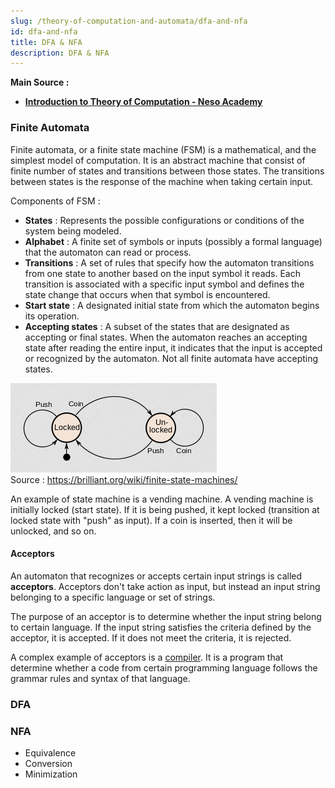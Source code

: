 ```yaml
---
slug: /theory-of-computation-and-automata/dfa-and-nfa
id: dfa-and-nfa
title: DFA & NFA
description: DFA & NFA
---
```


**Main Source :**

- **[Introduction to Theory of Computation - Neso Academy](https://youtu.be/58N2N7zJGrQ?si=ApDqs6e96kyBP1XJ)**

### Finite Automata

Finite automata, or a finite state machine (FSM) is a mathematical, and the simplest model of computation. It is an abstract machine that consist of finite number of states and transitions between those states. The transitions between states is the response of the machine when taking certain input.

Components of FSM :

- **States** : Represents the possible configurations or conditions of the system being modeled.
- **Alphabet** : A finite set of symbols or inputs (possibly a formal language) that the automaton can read or process.
- **Transitions** : A set of rules that specify how the automaton transitions from one state to another based on the input symbol it reads. Each transition is associated with a specific input symbol and defines the state change that occurs when that symbol is encountered.
- **Start state** : A designated initial state from which the automaton begins its operation.
- **Accepting states** : A subset of the states that are designated as accepting or final states. When the automaton reaches an accepting state after reading the entire input, it indicates that the input is accepted or recognized by the automaton. Not all finite automata have accepting states.

![Vending machine as an example of finite state machine](./fsm.png)  
Source : https://brilliant.org/wiki/finite-state-machines/

An example of state machine is a vending machine. A vending machine is initially locked (start state). If it is being pushed, it kept locked (transition at locked state with "push" as input). If a coin is inserted, then it will be unlocked, and so on.

#### Acceptors

An automaton that recognizes or accepts certain input strings is called **acceptors**. Acceptors don't take action as input, but instead an input string belonging to a specific language or set of strings.

The purpose of an acceptor is to determine whether the input string belong to certain language. If the input string satisfies the criteria defined by the acceptor, it is accepted. If it does not meet the criteria, it is rejected.

A complex example of acceptors is a [compiler](/compilers). It is a program that determine whether a code from certain programming language follows the grammar rules and syntax of that language.

### DFA

### NFA

- Equivalence
- Conversion
- Minimization
